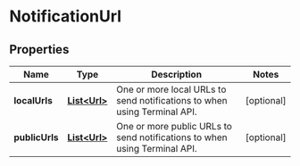 

# NotificationUrl


## Properties

| Name | Type | Description | Notes |
|------------ | ------------- | ------------- | -------------|
|**localUrls** | [**List&lt;Url&gt;**](Url.md) | One or more local URLs to send notifications to when using Terminal API. |  [optional] |
|**publicUrls** | [**List&lt;Url&gt;**](Url.md) | One or more public URLs to send notifications to when using Terminal API. |  [optional] |



